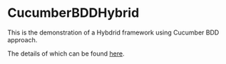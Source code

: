 # CucumberBDDHybrid

This is the demonstration of a Hybdrid framework using Cucumber BDD approach.

The details of which can be found [here](https://docs.google.com/document/d/1MJZMiOR0HcLby_lIif9x4DYGra7VmoeXEEveXPzxr4Q/edit).